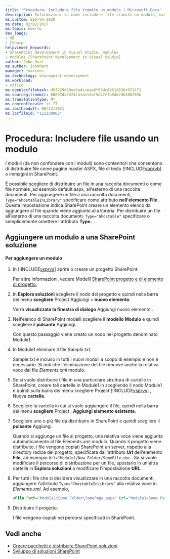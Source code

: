```yaml
---
title: 'Procedura: Includere file tramite un modulo | Microsoft Docs'
description: Informazioni su come includere file tramite un modulo, ovvero un contenitore che consente di distribuire file come pagine master ASPX, file di testo o immagini in SharePoint.
ms.custom: SEO-VS-2020
ms.date: 02/02/2017
ms.topic: how-to
dev_langs:
- VB
- CSharp
helpviewer_keywords:
- SharePoint development in Visual Studio, modules
- modules [SharePoint development in Visual Studio]
author: John-Hart
ms.author: johnhart
manager: jmartens
ms.technology: sharepoint-development
ms.workload:
- office
ms.openlocfilehash: d5f229d09ea5a4cceaa0f85dc89612636c072471
ms.sourcegitcommit: 68897da7d74c31ae1ebf5d47c7b5ddc9b108265b
ms.translationtype: MT
ms.contentlocale: it-IT
ms.lasthandoff: 08/13/2021
ms.locfileid: "122130962"
---
```

# <a name="how-to-include-files-by-using-a-module"></a>Procedura: Includere file usando un modulo
  *I* moduli (da non confondere con i moduli) sono contenitori che consentono di distribuire file come pagine master ASPX, file di testo [!INCLUDE[vbprvb](../sharepoint/includes/vbprvb-md.md)] o immagini in SharePoint.

 È possibile scegliere di distribuire un file in una raccolta documenti o come file normale ,ad esempio default.aspx, all'esterno di una raccolta documenti. Per aggiungere un file a una raccolta documenti, `Type="GhostableInLibrary"` specificare come attributo **nell'elemento File** . Questa impostazione indica SharePoint creare un elemento elenco da aggiungere al file quando viene aggiunto alla libreria. Per distribuire un file all'esterno di una raccolta documenti, `Type="Ghostable"` specificare o semplicemente omettere l'attributo **Type.**

## <a name="add-a-module-to-a-sharepoint-solution"></a>Aggiungere un modulo a una SharePoint soluzione

#### <a name="to-add-a-module"></a>Per aggiungere un modulo

1. In [!INCLUDE[vsprvs](../sharepoint/includes/vsprvs-md.md)] aprire o creare un progetto SharePoint.

     Per altre informazioni, vedere Modelli [SharePoint progetto e di elemento di progetto.](../sharepoint/sharepoint-project-and-project-item-templates.md)

2. In **Esplora soluzioni** scegliere il nodo del progetto e quindi nella barra dei menu **scegliere** Project Aggiungi  >  **nuovo elemento.**

     Verrà **visualizzata la finestra di dialogo** Aggiungi nuovo elemento .

3. Nell'elenco di SharePoint modelli scegliere il **modello Modulo** e quindi scegliere il **pulsante** Aggiungi.

     Con questo passaggio viene creato un nodo nel progetto denominato Module1.

4. In Module1 eliminare il file *Sample.txt.*

     Sample.txt è incluso in tutti i nuovi moduli a scopo di esempio e non è necessario. Si noti che l'eliminazione del file rimuove anche la relativa voce dal file *Elements.xml* modulo.

5. Se si vuole distribuire i file in una particolare struttura di cartelle in SharePoint, creare tali cartelle in Module1 in scegliendo il nodo Module1 e quindi sulla barra dei menu scegliere Project [!INCLUDE[vsprvs](../sharepoint/includes/vsprvs-md.md)] , Nuova **cartella**. 

6. Scegliere la cartella in cui si vuole aggiungere il file, quindi nella barra dei menu **scegliere** Project , **Aggiungi elemento esistente**.

7. Scegliere uno o più file da distribuire in SharePoint e quindi scegliere il **pulsante** Aggiungi.

     Quando si aggiunge un file al progetto, una relativa voce viene aggiunta automaticamente al file Elements.xml modulo. Quando il progetto viene distribuito, i file vengono copiati SharePoint un server, rispetto alla directory radice del progetto, specificata dall'attributo **Url** dell'elemento **File,** ad esempio `Url="Module1/New Folder/SomeFile.doc` . Se si vuole modificare il percorso di distribuzione per un file, spostarlo in un'altra cartella in **Esplora soluzioni** o modificare l'impostazione **URL.**

8. Per tutti i file che si desidera visualizzare in una raccolta documenti, aggiungere l'attributo `Type="GhostableInLibrary"` alla relativa voce in *Elements.xml*. Ad esempio,

    ```xml
    <File Path="Module1\Some Folder\SomePage.aspx" Url="Module1/Some Folder/SomePage.aspx" Type="GhostableInLibrary" />
    ```

9. Distribuire il progetto.

     I file vengono copiati nei percorsi specificati in SharePoint.

## <a name="see-also"></a>Vedi anche
- [Creare pacchetti e distribuire SharePoint soluzioni](../sharepoint/packaging-and-deploying-sharepoint-solutions.md)
- [Sviluppo di soluzioni SharePoint](../sharepoint/developing-sharepoint-solutions.md)
